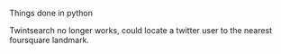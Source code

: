Things done in python

Twintsearch no longer works, could locate a twitter user to the nearest foursquare landmark.  
